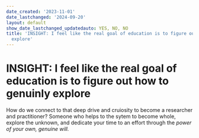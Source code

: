 ```yaml
---
date_created: '2023-11-01'
date_lastchanged: '2024-09-20'
layout: default
show_date_lastchanged_updatedauto: YES, NO, NO
title: 'INSIGHT: I feel like the real goal of education is to figure out how to genuinly
  explore'
---
```

# INSIGHT: I feel like the real goal of education is to figure out how to genuinly explore

How do we connect to that deep drive and cruiosity to become a researcher and practitioner? Someone who helps to the sytem to become whole, explore the unknown, and dedicate your time to an effort through the *power of your own, genuine will.*
